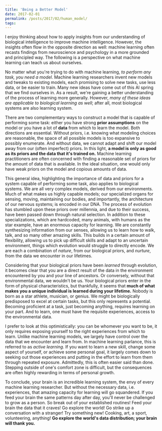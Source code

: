 ```yaml
---
title: 'Being a Better Model'
date: 2017-02-01
permalink: /posts/2017/02/human_model/
tags:
---
```


I enjoy thinking about how to apply insights from our understanding of biological intelligence to improve machine intelligence. However, the insights often flow in the opposite direction as well: machine learning often recasts findings from neuroscience and psychology in a more grounded and principled way. The following is a perspective on what machine learning can teach us about ourselves.

No matter what you're trying to do with machine learning, *to perform any task, you need a model*. Machine learning researchers invent new models and tweaks to existing models, each promising to solve new tasks, use less data, or be easier to train. Many new ideas have come out of this AI spring that we find ourselves in. As a result, we're gaining a better understanding of the process of learning more generally. However, *many of these ideas are applicable to biological learning as well*; after all, most biological systems are also learning system.

There are two complementary ways to construct a model that is capable of performing some task: either you have strong **prior assumptions** on the model or you have a lot of **data** from which to learn the model. Both directions are essential. Without priors, i.e. knowing what modeling choices are reasonable, the space of all possible models is too expansive to possibly enumerate. And without data, we cannot adapt and shift our model away from our (often imperfect) priors. In this light, **a model is only as good as its priors and the data that it's trained on.** Machine learning practitioners are often concerned with finding a reasonable set of priors for the amount of data that is available. In the ideal situation, one would only have weak priors on the model and copious amounts of data.

This general idea, highlighting the importance of data and priors for a system capable of performing some task, also applies to biological systems. We are all very complex models, derived from our environments. Much of what makes us highly capable models; our specialized organs for sensing, moving, maintaining our bodies, and importantly, the architecture of our nervous systems; is encoded in our DNA. The process of evolution has stumbled upon these priors over millennia, and due to their success, have been passed down through natural selection. In addition to these specializations, which are hardcoded, many animals, with humans as the star example, have an enormous capacity for learning. We are constantly synthesizing information from our senses, allowing us to learn how to walk, talk, and so many other amazing skills. This builds in a certain amount of flexibility, allowing us to pick up difficult skills and adapt to an uncertain environment, things which evolution would struggle to directly encode. We are each a combination of *nature*, from our biological priors, and *nurture*, from the data we encounter in our lifetimes.

Considering that your biological priors have been *learned* through evolution, it becomes clear that you are a direct result of the data in the environment encountered by you and your line of ancestors. Or conversely, without that environmental data, we wouldn't be us. Your biological priors enter in the form of physical characteristics, but thankfully, it seems that **much of what makes you a unique individual is learned during your lifetime.** Nobody is born as a star athlete, musician, or genius. We might be biologically predisposed to excel at certain tasks, but this only represents a potential. Becoming proficient at a task, just becoming anything, requires learning on your part. And to learn, one must have the requisite experiences, access to the environmental data.

I prefer to look at this optimistically: you can be whomever you want to be, it only requires exposing yourself to the right experiences from which to learn. Unlike machine learning models, we largely have control over the data that we encounter and learn from. In machine learning parlance, this is referred to as *active learning*. If you want to learn a new skill, change some aspect of yourself, or achieve some personal goal, it largely comes down to seeking out those experiences and putting in the effort to learn from them through repeated exposure. Admittedly, this is often easier said than done. Stepping outside of one's comfort zone is difficult, but the consequences are often highly rewarding in terms of personal growth.

To conclude, your brain is an incredible learning system, the envy of every machine learning researcher. But without the necessary data, i.e. experiences, that amazing capacity for learning will go squandered. If you feed your brain the same patterns day after day, you'll never be challenged to grow as a person. So break out of your established routines! Feed your brain the data that it craves! Go explore the world! Go strike up a conversation with a stranger! Try something new! Cooking, art, a sport, volunteering, anything! **Go explore the world's data distribution; your brain will thank you.**
